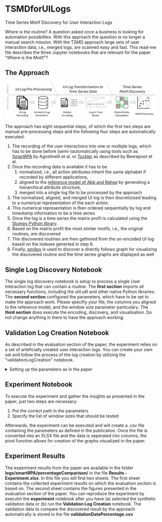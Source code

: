 # TSMDforUILogs
Time Series Motif Discovery for User Interaction Logs

Where is the routine? A question asked once a business is looking for automation possibilites.
With this approach the question is no longer a manual search mission.
With the TSMD approach large sets of user interaction data, i.e., merged logs, are scanned easy and fast.
This read-me file describes the three Jupyter notebooks that are relevant for the paper "Where is the Motif"?

## The Approach

![Detailed Approach Visualisation](images/Approach.png)

The approach has eight sequential steps, of which the first two steps are manual pre-processing steps and the following four steps are automatically executed:

1. The recording of the user interactions into one or multiple logs, which has to be done before (semi-)automatically using tools such as [SmartRPA](https://github.com/bpm-diag/smartRPA) by Agostinelli et al. or [Tockler](http://www.irisbeerepoot.com/wp-content/uploads/2023/06/Practical-guidelines.pdf) as described by Beerepoot et al.
2. Once the recording data is available it has to be
    1. normalized, i.e., all action attributes inherit the same alphabet if recorded by different applications,
    2. aligned to the [reference model of Abb and Rehse](https://www.sciencedirect.com/science/article/pii/S0306437924000449) by generating a hierarchical attribute structure,
    3. merged into a single log file to be processed by the approach
3. The normalized, aligned, and merged UI log is then discretizised leading to a numerical representation of the each action
4. This numerical representation is then ordered sequentially by log and timestamp information to be a time series
5. Once the log is a time series the matrix profil is calculated using the [Stumpy Python library](https://stumpy.readthedocs.io/en/latest/Tutorial_The_Matrix_Profile.html).
6. Based on the matrix profil the most similar motifs, i.e., the original routines, are discovered
7. The discovered routines are then gathered from the un-encoded UI log based on the indexes generted in step 6.
8. Finally, [pm4py](https://pm4py.fit.fraunhofer.de/) is used to discover a directly follows graph for visualizing the discovered routine and the time series graphs are displayed as well

## Single Log Discovery Notebook
The single log discovery notebook is setup to process a single User Interaction log that can contain a routine.
The **first section** imports all necessary functions, including the util.util and other native Python libraries.
The **second section** configured the parameters, which have to be set to make the approach work.
Please specifiy your file, the columns you aligned to the reference model, and the window size parameter particulary.
The **third section** does execute the encoding, discovery, and visualisation. Do not change anything in there to have the approach working.

## Validation Log Creation Notebook
As described in the evaluation section of the paper, the experiment relies on a set of arteficially created user interaction logs.
You can create your own set and follow the process of the log creation by utilizing the "validationLogCreation" notebook.

<details>

<summary>Setting up the parameters as in the paper</summary>

To create validation data as in the publication use the following parameter setup

```randomness = [1] # Length of sampling sequence, when creating the baseline log (1=> only one event inserted, 2=> sequences of 2 from all possible events inserted ...)
motifs = [1] # how many different motifs should be inserted into the log
occurances = [10,15,20,30,60] # Number of motif appearances in the log
lengthMotifs = [5,10,15,20,25] # Length of the Motifs to be inserted
percentageMotifsOverLog = [10,5,2.5,1] # Percentage representation of the Motif in the log
shuffles = [0,10,20] # Percentage by which the inserted routine should be shuffled
```

</details>

## Experiment Notebook
To execute the experiment and gather the insights as presented in the paper, just two steps are necessary:

1. Put the correct path in the parameters
2. Specify the list of window sizes that should be tested

Afterwards, the experiment can be executed and will create a .csv file containing the parameters as defined in the publication.
Once the file is converted into an XLSX file and the data is seperated into columns, the pivot function allows for creation of the graphs visualized in the paper.

## Experiment Results

The experiment results from the paper are available in the folder **logs/smartRPA/percentageComparison/** in the file **Results - Experiment.xlsx**.
In this file you will find two sheets. The first sheet contains the collected experiment results on which the evaluation section is based on. The second sheet contains the figures presented in the evaluation section of the paper.
You can reproduce the experiment by executin the **experiment** notebook after you have (a) selected the synthetic validation data or (b) run the **Validation Log Creation** notebook.
The validation data to compare the discovered result by the approach automatically is stored in the file **validationDataPercentage.csv**